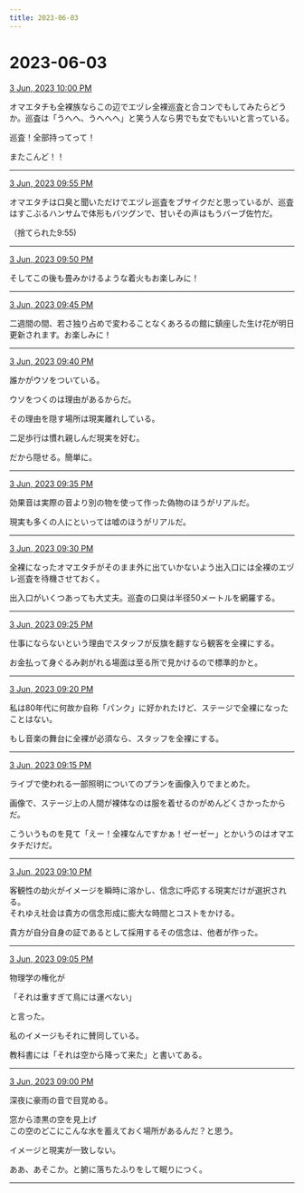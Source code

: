 ```yaml
---
title: 2023-06-03
---
```

# 2023-06-03

[3 Jun, 2023 10:00 PM](https://twitter.com/hirasawa/status/1664980253763158017#m)

オマエタチも全裸族ならこの辺でエヅレ全裸巡査と合コンでもしてみたらどうか。巡査は「うへへ、うへへへ」と笑う人なら男でも女でもいいと言っている。  
  
巡査！全部持ってって！  
  
またこんど！！

---

[3 Jun, 2023 09:55 PM](https://twitter.com/hirasawa/status/1664978992443564032#m)

オマエタチは口臭と聞いただけでエヅレ巡査をブサイクだと思っているが、巡査はすこぶるハンサムで体形もバツグンで、甘いその声はもうバーブ佐竹だ。  
  
（捨てられた9:55)

---

[3 Jun, 2023 09:50 PM](https://twitter.com/hirasawa/status/1664977733884219396#m)

そしてこの後も畳みかけるような着火もお楽しみに！

---

[3 Jun, 2023 09:45 PM](https://twitter.com/hirasawa/status/1664976475689213955#m)

二週間の間、若さ独り占めで変わることなくあろるの館に鎮座した生け花が明日更新されます。お楽しみに！

---

[3 Jun, 2023 09:40 PM](https://twitter.com/hirasawa/status/1664975217318404101#m)

誰かがウソをついている。  
  
ウソをつくのは理由があるからだ。  
  
その理由を隠す場所は現実離れしている。  
  
二足歩行は慣れ親しんだ現実を好む。  
  
だから隠せる。簡単に。

---

[3 Jun, 2023 09:35 PM](https://twitter.com/hirasawa/status/1664973959362904065#m)

効果音は実際の音より別の物を使って作った偽物のほうがリアルだ。  
  
現実も多くの人にといっては嘘のほうがリアルだ。

---

[3 Jun, 2023 09:30 PM](https://twitter.com/hirasawa/status/1664972702317264896#m)

全裸になったオマエタチがそのまま外に出ていかないよう出入口には全裸のエヅレ巡査を待機させておく。  
  
出入口がいくつあっても大丈夫。巡査の口臭は半径50メートルを網羅する。

---

[3 Jun, 2023 09:25 PM](https://twitter.com/hirasawa/status/1664971442600169472#m)

仕事にならないという理由でスタッフが反旗を翻すなら観客を全裸にする。  
  
お金払って身ぐるみ剥がれる場面は至る所で見かけるので標準的かと。

---

[3 Jun, 2023 09:20 PM](https://twitter.com/hirasawa/status/1664970184279625731#m)

私は80年代に何故か自称「パンク」に好かれたけど、ステージで全裸になったことはない。  
  
もし音楽の舞台に全裸が必須なら、スタッフを全裸にする。

---

[3 Jun, 2023 09:15 PM](https://twitter.com/hirasawa/status/1664968926525026304#m)

ライブで使われる一部照明についてのプランを画像入りでまとめた。  
  
画像で、ステージ上の人間が裸体なのは服を着せるのがめんどくさかったからだ。  
  
こういうものを見て「えー！全裸なんですかぁ！ゼーゼー」とかいうのはオマエタチだけだ。

---

[3 Jun, 2023 09:10 PM](https://twitter.com/hirasawa/status/1664967667676225537#m)

客観性の劫火がイメージを瞬時に溶かし、信念に呼応する現実だけが選択される。  
それゆえ社会は貴方の信念形成に膨大な時間とコストをかける。  
  
貴方が自分自身の証であるとして採用するその信念は、他者が作った。

---

[3 Jun, 2023 09:05 PM](https://twitter.com/hirasawa/status/1664966409833656321#m)

物理学の権化が  
  
「それは重すぎて鳥には運べない」  
  
と言った。  
  
私のイメージもそれに賛同している。  
  
教科書には「それは空から降って来た」と書いてある。

---

[3 Jun, 2023 09:00 PM](https://twitter.com/hirasawa/status/1664965150951055363#m)

深夜に豪雨の音で目覚める。  
  
窓から漆黒の空を見上げ  
この空のどこにこんな水を蓄えておく場所があるんだ？と思う。  
  
イメージと現実が一致しない。  
  
ああ、あそこか。と腑に落ちたふりをして眠りにつく。

---

